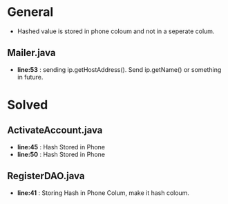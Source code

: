 # General
  - Hashed value is stored in phone coloum and not in a seperate colum.

## Mailer.java
  - **line:53** : sending ip.getHostAddress(). Send ip.getName() or something in future.




# Solved
## ActivateAccount.java
  - **line:45** : Hash Stored in Phone
  - **line:50** : Hash Stored in Phone
## RegisterDAO.java
  - **line:41** : Storing Hash in Phone Colum, make it hash coloum.

